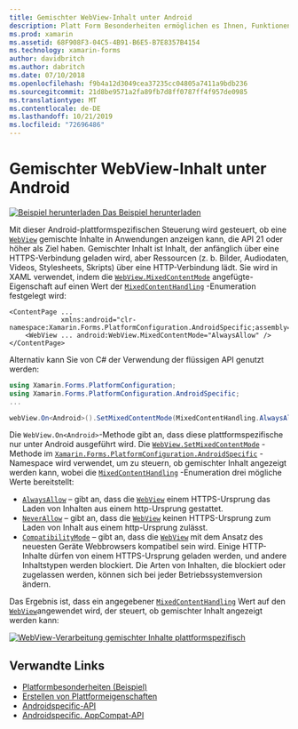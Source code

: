 ```yaml
---
title: Gemischter WebView-Inhalt unter Android
description: Platt Form Besonderheiten ermöglichen es Ihnen, Funktionen zu nutzen, die nur auf einer bestimmten Plattform verfügbar sind, ohne dass benutzerdefinierte Renderer oder Effekte implementiert werden. In diesem Artikel wird erläutert, wie Sie das plattformspezifische Android-Gerät verwenden, das gemischte Inhalte in einer WebView in Anwendungen anzeigt, die API 21 oder höher als Ziel haben.
ms.prod: xamarin
ms.assetid: 68F908F3-04C5-4B91-B6E5-B7E8357B4154
ms.technology: xamarin-forms
author: davidbritch
ms.author: dabritch
ms.date: 07/10/2018
ms.openlocfilehash: f9b4a12d3049cea37235cc04805a7411a9bdb236
ms.sourcegitcommit: 21d8be9571a2fa89fb7d8ff0787ff4f957de0985
ms.translationtype: MT
ms.contentlocale: de-DE
ms.lasthandoff: 10/21/2019
ms.locfileid: "72696486"
---
```

# <a name="webview-mixed-content-on-android"></a>Gemischter WebView-Inhalt unter Android

[![Beispiel herunterladen](~/media/shared/download.png) Das Beispiel herunterladen](https://docs.microsoft.com/samples/xamarin/xamarin-forms-samples/userinterface-platformspecifics)

Mit dieser Android-plattformspezifischen Steuerung wird gesteuert, ob eine [`WebView`](xref:Xamarin.Forms.WebView) gemischte Inhalte in Anwendungen anzeigen kann, die API 21 oder höher als Ziel haben. Gemischter Inhalt ist Inhalt, der anfänglich über eine HTTPS-Verbindung geladen wird, aber Ressourcen (z. b. Bilder, Audiodaten, Videos, Stylesheets, Skripts) über eine HTTP-Verbindung lädt. Sie wird in XAML verwendet, indem die [`WebView.MixedContentMode`](xref:Xamarin.Forms.PlatformConfiguration.AndroidSpecific.WebView.MixedContentModeProperty) angefügte-Eigenschaft auf einen Wert der [`MixedContentHandling`](xref:Xamarin.Forms.PlatformConfiguration.AndroidSpecific.MixedContentHandling) -Enumeration festgelegt wird:

```xaml
<ContentPage ...
             xmlns:android="clr-namespace:Xamarin.Forms.PlatformConfiguration.AndroidSpecific;assembly=Xamarin.Forms.Core">
    <WebView ... android:WebView.MixedContentMode="AlwaysAllow" />
</ContentPage>
```

Alternativ kann Sie von C# der Verwendung der flüssigen API genutzt werden:

```csharp
using Xamarin.Forms.PlatformConfiguration;
using Xamarin.Forms.PlatformConfiguration.AndroidSpecific;
...

webView.On<Android>().SetMixedContentMode(MixedContentHandling.AlwaysAllow);
```

Die `WebView.On<Android>`-Methode gibt an, dass diese plattformspezifische nur unter Android ausgeführt wird. Die [`WebView.SetMixedContentMode`](xref:Xamarin.Forms.PlatformConfiguration.AndroidSpecific.WebView.SetMixedContentMode(Xamarin.Forms.IPlatformElementConfiguration{Xamarin.Forms.PlatformConfiguration.Android,Xamarin.Forms.WebView},Xamarin.Forms.PlatformConfiguration.AndroidSpecific.MixedContentHandling)) -Methode im [`Xamarin.Forms.PlatformConfiguration.AndroidSpecific`](xref:Xamarin.Forms.PlatformConfiguration.AndroidSpecific) -Namespace wird verwendet, um zu steuern, ob gemischter Inhalt angezeigt werden kann, wobei die [`MixedContentHandling`](xref:Xamarin.Forms.PlatformConfiguration.AndroidSpecific.MixedContentHandling) -Enumeration drei mögliche Werte bereitstellt:

- [`AlwaysAllow`](xref:Xamarin.Forms.PlatformConfiguration.AndroidSpecific.MixedContentHandling.AlwaysAllow) – gibt an, dass die [`WebView`](xref:Xamarin.Forms.WebView) einem HTTPS-Ursprung das Laden von Inhalten aus einem http-Ursprung gestattet.
- [`NeverAllow`](xref:Xamarin.Forms.PlatformConfiguration.AndroidSpecific.MixedContentHandling.NeverAllow) – gibt an, dass die [`WebView`](xref:Xamarin.Forms.WebView) keinen HTTPS-Ursprung zum Laden von Inhalt aus einem http-Ursprung zulässt.
- [`CompatibilityMode`](xref:Xamarin.Forms.PlatformConfiguration.AndroidSpecific.MixedContentHandling.CompatibilityMode) – gibt an, dass die [`WebView`](xref:Xamarin.Forms.WebView) mit dem Ansatz des neuesten Geräte Webbrowsers kompatibel sein wird. Einige HTTP-Inhalte dürfen von einem HTTPS-Ursprung geladen werden, und andere Inhaltstypen werden blockiert. Die Arten von Inhalten, die blockiert oder zugelassen werden, können sich bei jeder Betriebssystemversion ändern.

Das Ergebnis ist, dass ein angegebener [`MixedContentHandling`](xref:Xamarin.Forms.PlatformConfiguration.AndroidSpecific.MixedContentHandling) Wert auf den [`WebView`](xref:Xamarin.Forms.WebView)angewendet wird, der steuert, ob gemischter Inhalt angezeigt werden kann:

[![WebView-Verarbeitung gemischter Inhalte plattformspezifisch](webview-mixed-content-images/webview-mixedcontent.png "WebView-Verarbeitung gemischter Inhalte plattformspezifisch")](webview-mixed-content-images/webview-mixedcontent-large.png#lightbox "WebView-Verarbeitung gemischter Inhalte plattformspezifisch")

## <a name="related-links"></a>Verwandte Links

- [Platformbesonderheiten (Beispiel)](https://docs.microsoft.com/samples/xamarin/xamarin-forms-samples/userinterface-platformspecifics)
- [Erstellen von Plattformeigenschaften](~/xamarin-forms/platform/platform-specifics/index.md#creating-platform-specifics)
- [Androidspecific-API](xref:Xamarin.Forms.PlatformConfiguration.AndroidSpecific)
- [Androidspecific. AppCompat-API](xref:Xamarin.Forms.PlatformConfiguration.AndroidSpecific.AppCompat)
